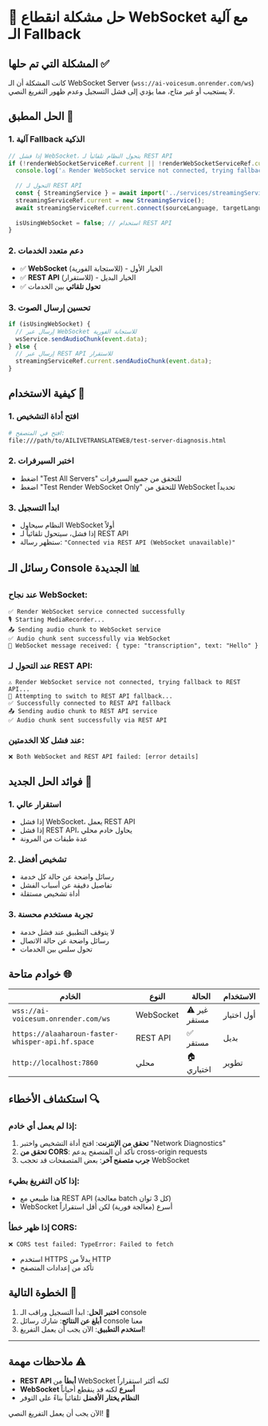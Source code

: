 # 🚀 حل مشكلة انقطاع WebSocket مع آلية الـ Fallback

## المشكلة التي تم حلها ✅

كانت المشكلة أن الـ WebSocket Server (`wss://ai-voicesum.onrender.com/ws`) لا يستجيب أو غير متاح، مما يؤدي إلى فشل التسجيل وعدم ظهور التفريغ النصي.

## الحل المطبق 🔧

### 1. آلية Fallback الذكية
```typescript
// إذا فشل WebSocket، يتحول النظام تلقائياً لـ REST API
if (!renderWebSocketServiceRef.current || !renderWebSocketServiceRef.current.isConnectedStatus()) {
  console.log('⚠️ Render WebSocket service not connected, trying fallback to REST API...');
  
  // التحول لـ REST API
  const { StreamingService } = await import('../services/streamingService');
  streamingServiceRef.current = new StreamingService();
  await streamingServiceRef.current.connect(sourceLanguage, targetLanguage, 'faster-whisper', ...);
  
  isUsingWebSocket = false; // استخدام REST API
}
```

### 2. دعم متعدد الخدمات
- ✅ **WebSocket** (للاستجابة الفورية) - الخيار الأول
- ✅ **REST API** (للاستقرار) - الخيار البديل
- ✅ **تحول تلقائي** بين الخدمات

### 3. تحسين إرسال الصوت
```typescript
if (isUsingWebSocket) {
  // إرسال عبر WebSocket للاستجابة الفورية
  wsService.sendAudioChunk(event.data);
} else {
  // إرسال عبر REST API للاستقرار
  streamingServiceRef.current.sendAudioChunk(event.data);
}
```

## كيفية الاستخدام 🎯

### 1. افتح أداة التشخيص
```bash
# افتح في المتصفح:
file:///path/to/AILIVETRANSLATEWEB/test-server-diagnosis.html
```

### 2. اختبر السيرفرات
- اضغط "Test All Servers" للتحقق من جميع السيرفرات
- اضغط "Test Render WebSocket Only" للتحقق من WebSocket تحديداً

### 3. ابدأ التسجيل
- النظام سيحاول WebSocket أولاً
- إذا فشل، سيتحول تلقائياً لـ REST API
- ستظهر رسالة: `"Connected via REST API (WebSocket unavailable)"`

## رسائل الـ Console الجديدة 📊

### عند نجاح WebSocket:
```
✅ Render WebSocket service connected successfully
🎙️ Starting MediaRecorder...
📤 Sending audio chunk to WebSocket service
✅ Audio chunk sent successfully via WebSocket
📨 WebSocket message received: { type: "transcription", text: "Hello" }
```

### عند التحول لـ REST API:
```
⚠️ Render WebSocket service not connected, trying fallback to REST API...
🔄 Attempting to switch to REST API fallback...
✅ Successfully connected to REST API fallback
📤 Sending audio chunk to REST API service
✅ Audio chunk sent successfully via REST API
```

### عند فشل كلا الخدمتين:
```
❌ Both WebSocket and REST API failed: [error details]
```

## فوائد الحل الجديد 🎉

### 1. **استقرار عالي**
- إذا فشل WebSocket، يعمل REST API
- إذا فشل REST API، يحاول خادم محلي
- عدة طبقات من المرونة

### 2. **تشخيص أفضل**
- رسائل واضحة عن حالة كل خدمة
- تفاصيل دقيقة عن أسباب الفشل
- أداة تشخيص مستقلة

### 3. **تجربة مستخدم محسنة**
- لا يتوقف التطبيق عند فشل خدمة
- رسائل واضحة عن حالة الاتصال
- تحول سلس بين الخدمات

## خوادم متاحة 🌐

| الخادم | النوع | الحالة | الاستخدام |
|---------|---------|---------|---------|
| `wss://ai-voicesum.onrender.com/ws` | WebSocket | ⚠️ غير مستقر | أول اختيار |
| `https://alaaharoun-faster-whisper-api.hf.space` | REST API | ✅ مستقر | بديل |
| `http://localhost:7860` | محلي | 🏠 اختياري | تطوير |

## استكشاف الأخطاء 🔍

### إذا لم يعمل أي خادم:
1. **تحقق من الإنترنت**: افتح أداة التشخيص واختبر "Network Diagnostics"
2. **تحقق من CORS**: تأكد أن المتصفح يدعم cross-origin requests
3. **جرب متصفح آخر**: بعض المتصفحات قد تحجب WebSocket

### إذا كان التفريغ بطيء:
- هذا طبيعي مع REST API (معالجة batch كل 3 ثوان)
- WebSocket أسرع (معالجة فورية) لكن أقل استقراراً

### إذا ظهر خطأ CORS:
```
❌ CORS test failed: TypeError: Failed to fetch
```
- استخدم HTTPS بدلاً من HTTP
- تأكد من إعدادات المتصفح

## الخطوة التالية 🚀

1. **اختبر الحل**: ابدأ التسجيل وراقب الـ console
2. **أبلغ عن النتائج**: شارك رسائل console معنا
3. **استخدم التطبيق**: الآن يجب أن يعمل التفريغ!

---

## ملاحظات مهمة ⚠️

- **REST API أبطأ** من WebSocket لكنه أكثر استقراراً
- **WebSocket أسرع** لكنه قد ينقطع أحياناً
- **النظام يختار الأفضل** تلقائياً بناءً على التوفر

الآن يجب أن يعمل التفريغ النصي! 🎯 